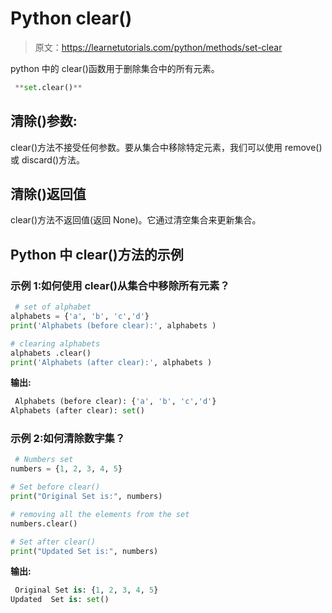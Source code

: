 # Python clear()

> 原文：<https://learnetutorials.com/python/methods/set-clear>

python 中的 clear()函数用于删除集合中的所有元素。

```py
 **set.clear()** 

```

## 清除()参数:

clear()方法不接受任何参数。要从集合中移除特定元素，我们可以使用 remove()或 discard()方法。

## 清除()返回值

clear()方法不返回值(返回 None)。它通过清空集合来更新集合。

## Python 中 clear()方法的示例

### 示例 1:如何使用 clear()从集合中移除所有元素？

```py
 # set of alphabet 
alphabets = {'a', 'b', 'c','d'}
print('Alphabets (before clear):', alphabets )

# clearing alphabets 
alphabets .clear()
print('Alphabets (after clear):', alphabets ) 

```

**输出:**

```py
 Alphabets (before clear): {'a', 'b', 'c','d'}
Alphabets (after clear): set() 
```

### 示例 2:如何清除数字集？

```py
 # Numbers set
numbers = {1, 2, 3, 4, 5}

# Set before clear()
print("Original Set is:", numbers)

# removing all the elements from the set
numbers.clear()

# Set after clear()
print("Updated Set is:", numbers) 

```

**输出:**

```py
 Original Set is: {1, 2, 3, 4, 5}
Updated  Set is: set() 
```